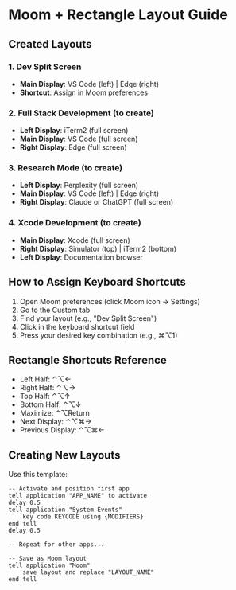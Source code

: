 # Moom + Rectangle Layout Guide

## Created Layouts

### 1. Dev Split Screen
- **Main Display**: VS Code (left) | Edge (right)
- **Shortcut**: Assign in Moom preferences

### 2. Full Stack Development (to create)
- **Left Display**: iTerm2 (full screen)
- **Main Display**: VS Code (full screen)
- **Right Display**: Edge (full screen)

### 3. Research Mode (to create)
- **Left Display**: Perplexity (full screen)
- **Main Display**: VS Code (left) | Edge (right)
- **Right Display**: Claude or ChatGPT (full screen)

### 4. Xcode Development (to create)
- **Main Display**: Xcode (full screen)
- **Right Display**: Simulator (top) | iTerm2 (bottom)
- **Left Display**: Documentation browser

## How to Assign Keyboard Shortcuts

1. Open Moom preferences (click Moom icon → Settings)
2. Go to the Custom tab
3. Find your layout (e.g., "Dev Split Screen")
4. Click in the keyboard shortcut field
5. Press your desired key combination (e.g., ⌘⌥1)

## Rectangle Shortcuts Reference
- Left Half: ⌃⌥←
- Right Half: ⌃⌥→
- Top Half: ⌃⌥↑
- Bottom Half: ⌃⌥↓
- Maximize: ⌃⌥Return
- Next Display: ⌃⌥⌘→
- Previous Display: ⌃⌥⌘←

## Creating New Layouts

Use this template:
```applescript
-- Activate and position first app
tell application "APP_NAME" to activate
delay 0.5
tell application "System Events"
    key code KEYCODE using {MODIFIERS}
end tell
delay 0.5

-- Repeat for other apps...

-- Save as Moom layout
tell application "Moom"
    save layout and replace "LAYOUT_NAME"
end tell
```